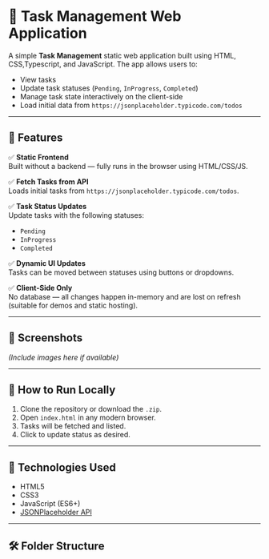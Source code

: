 # 📝 Task Management Web Application

A simple **Task Management** static web application built using HTML, CSS,Typescript, and JavaScript. The app allows users to:

- View tasks
- Update task statuses (`Pending`, `InProgress`, `Completed`)
- Manage task state interactively on the client-side
- Load initial data from `https://jsonplaceholder.typicode.com/todos`

---

## 🚀 Features

✅ **Static Frontend**  
Built without a backend — fully runs in the browser using HTML/CSS/JS.

✅ **Fetch Tasks from API**  
Loads initial tasks from `https://jsonplaceholder.typicode.com/todos`.

✅ **Task Status Updates**  
Update tasks with the following statuses:
- `Pending`
- `InProgress`
- `Completed`

✅ **Dynamic UI Updates**  
Tasks can be moved between statuses using buttons or dropdowns.

✅ **Client-Side Only**  
No database — all changes happen in-memory and are lost on refresh (suitable for demos and static hosting).

---

## 📸 Screenshots

*(Include images here if available)*

---

## 🧪 How to Run Locally

1. Clone the repository or download the `.zip`.
2. Open `index.html` in any modern browser.
3. Tasks will be fetched and listed.
4. Click to update status as desired.

---

## 🧱 Technologies Used

- HTML5
- CSS3
- JavaScript (ES6+)
- [JSONPlaceholder API](https://jsonplaceholder.typicode.com/)

---

## 🛠 Folder Structure

